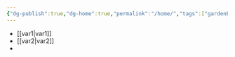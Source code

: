 ```yaml
---
{"dg-publish":true,"dg-home":true,"permalink":"/home/","tags":["gardenEntry"],"dgPassFrontmatter":true}
---
```



- [[var1\|var1]]
- [[var2\|var2]]
- 
